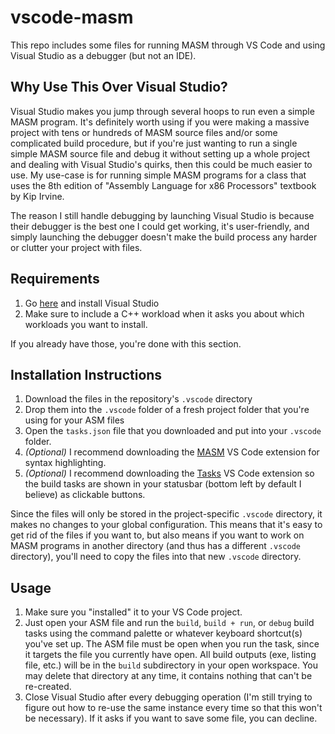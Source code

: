 # vscode-masm

This repo includes some files for running MASM through VS Code and using Visual Studio as a debugger (but not an IDE).

## Why Use This Over Visual Studio?

Visual Studio makes you jump through several hoops to run even a simple MASM program. It's definitely worth using if you were making a massive project with tens or hundreds of MASM source files and/or some complicated build procedure, but if you're just wanting to run a single simple MASM source file and debug it without setting up a whole project and dealing with Visual Studio's quirks, then this could be much easier to use. My use-case is for running simple MASM programs for a class that uses the 8th edition of "Assembly Language for x86 Processors" textbook by Kip Irvine.

The reason I still handle debugging by launching Visual Studio is because their debugger is the best one I could get working, it's user-friendly, and simply launching the debugger doesn't make the build process any harder or clutter your project with files.

## Requirements

1. Go [here](https://learn.microsoft.com/en-us/visualstudio/install/install-visual-studio?view=vs-2022) and install Visual Studio
2. Make sure to include a C++ workload when it asks you about which workloads you want to install.

If you already have those, you're done with this section.

## Installation Instructions

1. Download the files in the repository's `.vscode` directory
2. Drop them into the `.vscode` folder of a fresh project folder that you're using for your ASM files
3. Open the `tasks.json` file that you downloaded and put into your `.vscode` folder.
4. *(Optional)* I recommend downloading the [MASM](https://marketplace.visualstudio.com/items?itemName=blindtiger.masm) VS Code extension for syntax highlighting.
5. *(Optional)* I recommend downloading the [Tasks](https://marketplace.visualstudio.com/items?itemName=actboy168.tasks) VS Code extension so the build tasks are shown in your statusbar (bottom left by default I believe) as clickable buttons.

Since the files will only be stored in the project-specific `.vscode` directory, it makes no changes to your global configuration. This means that it's easy to get rid of the files if you want to, but also means if you want to work on MASM programs in another directory (and thus has a different `.vscode` directory), you'll need to copy the files into that new `.vscode` directory.

## Usage

1. Make sure you "installed" it to your VS Code project.
2. Just open your ASM file and run the `build`, `build + run`, or `debug` build tasks using the command palette or whatever keyboard shortcut(s) you've set up. The ASM file must be open when you run the task, since it targets the file you currently have open. All build outputs (exe, listing file, etc.) will be in the `build` subdirectory in your open workspace. You may delete that directory at any time, it contains nothing that can't be re-created.
3. Close Visual Studio after every debugging operation (I'm still trying to figure out how to re-use the same instance every time so that this won't be necessary). If it asks if you want to save some file, you can decline.
